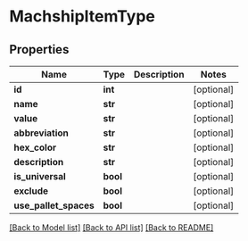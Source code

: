 # MachshipItemType

## Properties
Name | Type | Description | Notes
------------ | ------------- | ------------- | -------------
**id** | **int** |  | [optional] 
**name** | **str** |  | [optional] 
**value** | **str** |  | [optional] 
**abbreviation** | **str** |  | [optional] 
**hex_color** | **str** |  | [optional] 
**description** | **str** |  | [optional] 
**is_universal** | **bool** |  | [optional] 
**exclude** | **bool** |  | [optional] 
**use_pallet_spaces** | **bool** |  | [optional] 

[[Back to Model list]](../README.md#documentation-for-models) [[Back to API list]](../README.md#documentation-for-api-endpoints) [[Back to README]](../README.md)

